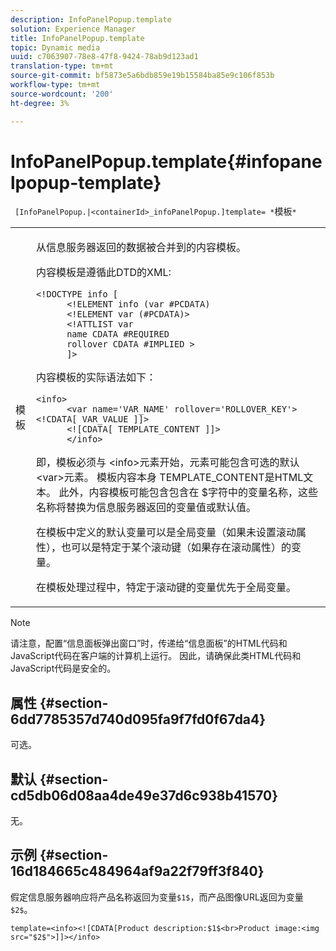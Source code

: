 ```yaml
---
description: InfoPanelPopup.template
solution: Experience Manager
title: InfoPanelPopup.template
topic: Dynamic media
uuid: c7063907-78e8-47f8-9424-78ab9d123ad1
translation-type: tm+mt
source-git-commit: bf5873e5a6bdb859e19b15584ba85e9c106f853b
workflow-type: tm+mt
source-wordcount: '200'
ht-degree: 3%

---
```



# InfoPanelPopup.template{#infopanelpopup-template}

` [InfoPanelPopup.|<containerId>_infoPanelPopup.]template= *`模板`*`

<table id="table_A6B1B446A7AE4A4A8B552C07EC88E518"> 
 <tbody> 
  <tr> 
   <td> <p> <span class="codeph"><span class="varname"> 模板</span></span> </p> </td> 
   <td> <p>从信息服务器返回的数据被合并到的内容模板。 </p> <p>内容模板是遵循此DTD的XML: </p> <p> <code>&lt;!DOCTYPE&nbsp;info&nbsp;[
      &lt;!ELEMENT&nbsp;info&nbsp;(var&nbsp;#PCDATA)
      &lt;!ELEMENT&nbsp;var&nbsp;(#PCDATA)&gt;
      &lt;!ATTLIST&nbsp;var&nbsp;
      name&nbsp;CDATA&nbsp;#REQUIRED
      rollover&nbsp;CDATA&nbsp;#IMPLIED&nbsp;&gt;
      ]&gt;</code> </p> <p>内容模板的实际语法如下： </p> <p> <code>&lt;info&gt;
      &lt;var&nbsp;name='VAR_NAME'&nbsp;rollover='ROLLOVER_KEY'&gt;&lt;!CDATA[&nbsp;VAR_VALUE&nbsp;]]&gt;
      &lt;![CDATA[&nbsp;TEMPLATE_CONTENT&nbsp;]]&gt;
      &lt;/info&gt;</code> </p> <p>即，模板必须与<span class="codeph"> &lt;info&gt;</span>元素开始，元素可能包含可选的默认<span class="codeph"> &lt;var&gt;</span>元素。 模板内容本身<span class="codeph"> TEMPLATE_CONTENT</span>是HTML文本。 此外，内容模板可能包含包含在<span class="codeph"> $</span>字符中的变量名称，这些名称将替换为信息服务器返回的变量值或默认值。 </p> <p>在模板中定义的默认变量可以是全局变量（如果未设置滚动属性），也可以是特定于某个滚动键（如果存在滚动属性）的变量。 </p> <p>在模板处理过程中，特定于滚动键的变量优先于全局变量。 </p> </td> 
  </tr> 
 </tbody> 
</table>

>[!NOTE]
>
>请注意，配置“信息面板弹出窗口”时，传递给“信息面板”的HTML代码和JavaScript代码在客户端的计算机上运行。 因此，请确保此类HTML代码和JavaScript代码是安全的。

## 属性 {#section-6dd7785357d740d095fa9f7fd0f67da4}

可选。

## 默认 {#section-cd5db06d08aa4de49e37d6c938b41570}

无。

## 示例 {#section-16d184665c484964af9a22f79ff3f840}

假定信息服务器响应将产品名称返回为变量`$1$`，而产品图像URL返回为变量`$2$`。

`template=<info><![CDATA[Product description:$1$<br>Product image:<img src="$2$">]]></info>`
